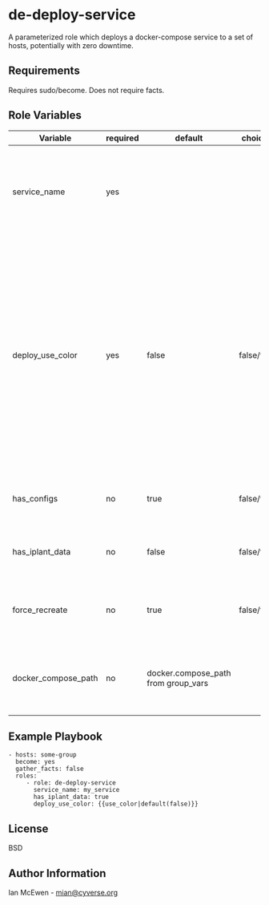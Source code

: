 de-deploy-service
=================

A parameterized role which deploys a docker-compose service to a set of hosts, potentially with zero downtime.

Requirements
------------
Requires sudo/become.
Does not require facts.

Role Variables
--------------

|Variable                | required | default                                        | choices        | comments                                               |
|------------------------|----------|------------------------------------------------|----------------|--------------------------------------------------------|
| service_name           |    yes   |                                                |                | The name of the service. This should be a docker-compose service name, i.e., underscores not hyphens. |
| deploy_use_color       |    yes   | false                                          | false/true     | Whether or not to deploy using a zero-downtime blue-green strategy to deploy. Given a group_var for "use_color" which designates that the inventory is set up for this, services set up for it would be called with something like 'use_color|default(false)' for this, where services which do not support zero-downtime deployment at all could use the default or explicitly pass false. |
| has_configs            |    no    | true                                           | false/true     | whether this service uses a configuration image |
| has_iplant_data        |    no    | false                                          | false/true     | whether this service uses an iplant_data container |
| force_recreate         |    no    | true                                           | false/true     | whether to pass the --force-recreate flag to docker-compose up |
| docker_compose_path    |    no    | docker.compose_path from group_vars            |                | the docker-compose file path to use. Generally just /etc/docker-compose.yml |

Example Playbook
----------------

    - hosts: some-group
      become: yes
      gather_facts: false
      roles:
         - role: de-deploy-service
           service_name: my_service
           has_iplant_data: true
           deploy_use_color: {{use_color|default(false)}}

License
-------

BSD

Author Information
------------------

Ian McEwen - mian@cyverse.org

